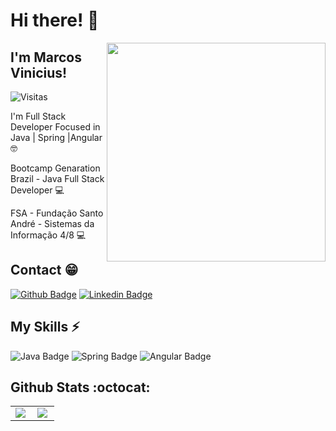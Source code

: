 ### <h1>Hi there! :wave:</h1><img align="right" width="350" src="https://escolapt.files.wordpress.com/2016/12/tio-patinhas.png?w=370&h=208" />
 
## I'm Marcos Vinicius! 

<p><img src="https://visitor-badge.glitch.me/badge?page_id=marcosv11.marcosv11" alt="Visitas"></p>

I'm Full Stack Developer Focused in Java | Spring |Angular :nerd_face:

Bootcamp Genaration Brazil - Java Full Stack Developer 💻

FSA - Fundação Santo André - Sistemas da Informação 4/8 💻

## Contact :grin:

[![Github Badge](https://img.shields.io/badge/-Github-000?style=flat-square&logo=Github&logoColor=white&link=https://github.com/marcosv11)](https://github.com/marcosv11)
[![Linkedin Badge](https://img.shields.io/badge/-LinkedIn-blue?style=flat-square&logo=Linkedin&logoColor=white&link=https://https://www.linkedin.com/in/marcos-vinicius-1b58411a2/)](https://www.linkedin.com/in/erick-neves-aba959151)

## My Skills :zap:

![Java Badge](https://img.shields.io/badge/Java-%23ED8B00.svg?&style=plastic&logo=java&logoColor=white?logoWidth=40)
![Spring Badge](https://img.shields.io/badge/Spring%20-%236DB33F.svg?&style=plastic&logo=spring&logoColor=white)
![Angular Badge](https://img.shields.io/badge/Angular%20-%23DD0031.svg?&style=plastic&logo=angular&logoColor=white?color=blue)



## Github Stats :octocat:
<center>
<table>
  <tr>
    <td><img align="left" padding-right="10px" src=https://github-readme-stats.vercel.app/api?username=marcosv11&show_icons=true&theme=dracula></td>
    <td><img align="left" padding-right="10px" src=https://github-readme-stats.vercel.app/api/top-langs/?username=marcosv11&show_icons=true&theme=dracula&layout=compact></td>
  </tr>  
</table>
</center>
